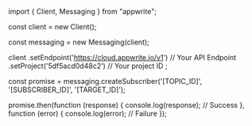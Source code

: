 import { Client,  Messaging } from "appwrite";

const client = new Client();

const messaging = new Messaging(client);

client
    .setEndpoint('https://cloud.appwrite.io/v1') // Your API Endpoint
    .setProject('5df5acd0d48c2') // Your project ID
;

const promise = messaging.createSubscriber('[TOPIC_ID]', '[SUBSCRIBER_ID]', '[TARGET_ID]');

promise.then(function (response) {
    console.log(response); // Success
}, function (error) {
    console.log(error); // Failure
});
